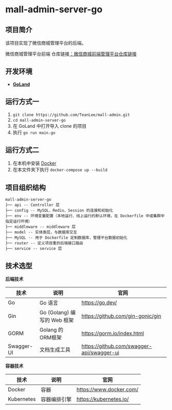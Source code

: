 # mall-admin-server-go
## 项目简介
该项目实现了微信商城管理平台的后端。

微信商城管理平台前端 仓库链接[：微信商城前端管理平台仓库链接](https://github.com/TeanLee/mall-admin/tree/master/mall-admin-frontend)

## 开发环境
-   **[GoLand](https://www.jetbrains.com/go/)**

## 运行方式一
1. `git clone https://github.com/TeanLee/mall-admin.git`
2. `cd mall-admin-server-go`
3. 在 GoLand 中打开导入 clone 的项目
4. 执行 `go run main.go`

## 运行方式二
1. 在本机中安装 [Docker](https://www.docker.com/)
2. 在本文件夹下执行 `docker-compose up --build`

## 项目组织结构
````
mall-admin-server-go
├── api -- Controller 层
├── config -- MySQL、Redis、Session 的连接和初始化
├── env -- 环境变量配置（本地运行、线上运行的默认环境，在 Dockerfile 中或集群中指定运行环境）
├── middleware -- middleware 层
├── model -- 实体类层，与数据库交互
├── MySQL -- 用于 Dockerfile 定制数据库，管理平台数据初始化
├── router -- 定义项目重的后端接口路由
├── service -- service 层
````

## 技术选型

**后端技术**

| 技术 | 说明 | 官网 |
|  ----  | ----  | ----  |
| Go |Go 语言 | <https://go.dev/> |
| Gin |Go (Golang) 编写的 Web 框架 | <https://github.com/gin-gonic/gin> |
| GORM | Golang 的 ORM框架 | <https://gorm.io/index.html> |
| Swagger-UI | 文档生成工具 | <https://github.com/swagger-api/swagger-ui> |


**容器技术**

| 技术 | 说明 | 官网 |
|  ----  | ----  | ----  |
| Docker | 容器 | https://www.docker.com/ |
| Kubernetes | 容器编排引擎 | https://kubernetes.io/ |